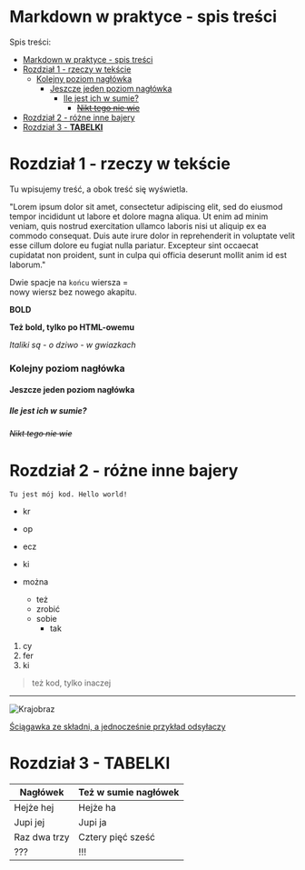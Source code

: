 # Markdown w praktyce - spis treści

<!--- Komentarze jak w HTMLu --->

Spis treści:
- [Markdown w praktyce - spis treści](#markdown-w-praktyce---spis-treści)
- [Rozdział 1 - rzeczy w tekście](#rozdział-1---rzeczy-w-tekście)
    - [Kolejny  poziom nagłówka](#kolejny--poziom-nagłówka)
      - [Jeszcze jeden poziom nagłówka](#jeszcze-jeden-poziom-nagłówka)
        - [Ile jest ich w sumie?](#ile-jest-ich-w-sumie)
          - [~~Nikt tego nie wie~~](#nikt-tego-nie-wie)
- [Rozdział 2 - różne inne bajery](#rozdział-2---różne-inne-bajery)
- [Rozdział 3 - **TABELKI**](#rozdział-3---tabelki)


# Rozdział 1 - rzeczy w tekście

Tu wpisujemy treść, a obok treść się wyświetla. 

"Lorem
 ipsum
  dolor
   sit
    amet,
    consectetur
    adipiscing
    elit, sed do eiusmod tempor incididunt ut labore et dolore magna aliqua. Ut enim ad minim veniam, quis nostrud exercitation ullamco laboris nisi ut aliquip ex ea commodo consequat. Duis aute irure dolor in reprehenderit in voluptate velit esse cillum dolore eu fugiat nulla pariatur. Excepteur sint occaecat cupidatat non proident, sunt in culpa qui officia deserunt mollit anim id est laborum."

Dwie spacje na `końcu` wiersza =  
nowy wiersz bez nowego akapitu.


**BOLD**

<b>Też bold, tylko po HTML-owemu</b>

*Italiki są - o dziwo - w gwiazkach*

### Kolejny  poziom nagłówka

#### Jeszcze jeden poziom nagłówka

##### Ile jest ich w sumie?

###### ~~Nikt tego nie wie~~

# Rozdział 2 - różne inne bajery

```Tu jest mój kod. Hello world!```

- kr
- op 
- ecz
- ki

- można
    - też
    - zrobić
    - sobie 
        - tak

1. cy
2. fer
3. ki

> też kod, tylko inaczej

---

![Krajobraz](IMG_20190812_144204-1.jpg)

[Ściągawka ze składni, a jednocześnie przykład odsyłaczy](https://www.markdownguide.org/cheat-sheet/)

# Rozdział 3 - **TABELKI**

|Nagłówek    |Też w sumie nagłówek|
|------------|--------------------|
|Hejże hej   |Hejże ha            |
|Jupi jej    |Jupi ja             |
|Raz dwa trzy|Cztery pięć sześć   |
|???         |!!!                 |

<!--- jakoś poszło --->

